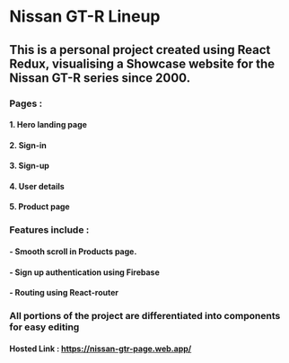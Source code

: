 # Nissan GT-R Lineup

## This is a personal project created using React Redux, visualising a Showcase website for the Nissan GT-R series since 2000.

### Pages :
#### 1. Hero landing page
#### 2. Sign-in
#### 3. Sign-up
#### 4. User details
#### 5. Product page
### Features include :
#### - Smooth scroll in Products page.
#### - Sign up authentication using Firebase
#### - Routing using React-router

### All portions of the project are differentiated into components for easy editing

#### Hosted Link : https://nissan-gtr-page.web.app/

